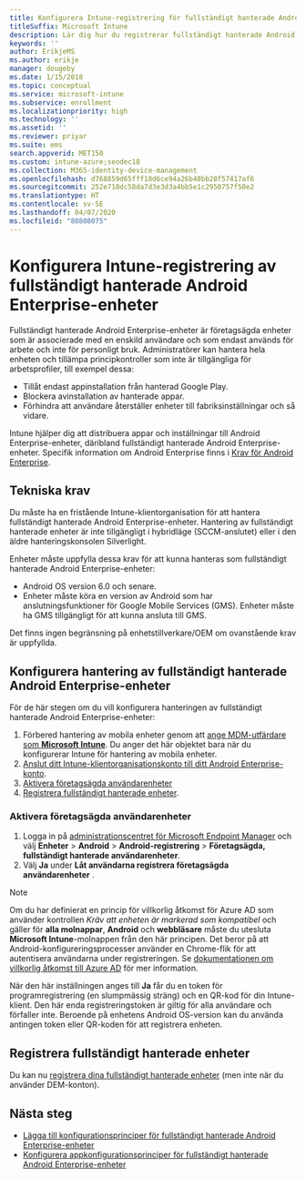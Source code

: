 ```yaml
---
title: Konfigurera Intune-registrering för fullständigt hanterade Android Enterprise-enheter
titleSuffix: Microsoft Intune
description: Lär dig hur du registrerar fullständigt hanterade Android Enterprise-enheter i Intune.
keywords: ''
author: ErikjeMS
ms.author: erikje
manager: dougeby
ms.date: 1/15/2018
ms.topic: conceptual
ms.service: microsoft-intune
ms.subservice: enrollment
ms.localizationpriority: high
ms.technology: ''
ms.assetid: ''
ms.reviewer: priyar
ms.suite: ems
search.appverid: MET150
ms.custom: intune-azure;seodec18
ms.collection: M365-identity-device-management
ms.openlocfilehash: d768859d65fff18d6ce94a26b48bb28f57417af6
ms.sourcegitcommit: 252e718dc58da7d3e3d3a4bb5e1c2950757f50e2
ms.translationtype: HT
ms.contentlocale: sv-SE
ms.lasthandoff: 04/07/2020
ms.locfileid: "80808075"
---
```

# <a name="set-up-intune-enrollment-of-android-enterprise-fully-managed-devices"></a>Konfigurera Intune-registrering av fullständigt hanterade Android Enterprise-enheter 

Fullständigt hanterade Android Enterprise-enheter är företagsägda enheter som är associerade med en enskild användare och som endast används för arbete och inte för personligt bruk. Administratörer kan hantera hela enheten och tillämpa principkontroller som inte är tillgängliga för arbetsprofiler, till exempel dessa:
- Tillåt endast appinstallation från hanterad Google Play.
- Blockera avinstallation av hanterade appar.
- Förhindra att användare återställer enheter till fabriksinställningar och så vidare.

Intune hjälper dig att distribuera appar och inställningar till Android Enterprise-enheter, däribland fullständigt hanterade Android Enterprise-enheter. Specifik information om Android Enterprise finns i [Krav för Android Enterprise](https://support.google.com/work/android/answer/6174145?hl=en&ref_topic=6151012).

## <a name="technical-requirements"></a>Tekniska krav

Du måste ha en fristående Intune-klientorganisation för att hantera fullständigt hanterade Android Enterprise-enheter. Hantering av fullständigt hanterade enheter är inte tillgängligt i hybridläge (SCCM-anslutet) eller i den äldre hanteringskonsolen Silverlight.

Enheter måste uppfylla dessa krav för att kunna hanteras som fullständigt hanterade Android Enterprise-enheter:

- Android OS version 6.0 och senare.
- Enheter måste köra en version av Android som har anslutningsfunktioner för Google Mobile Services (GMS). Enheter måste ha GMS tillgängligt för att kunna ansluta till GMS.

Det finns ingen begränsning på enhetstillverkare/OEM om ovanstående krav är uppfyllda.

## <a name="set-up-android-enterprise-fully-managed-device-management"></a>Konfigurera hantering av fullständigt hanterade Android Enterprise-enheter

För de här stegen om du vill konfigurera hanteringen av fullständigt hanterade Android Enterprise-enheter:

1. Förbered hantering av mobila enheter genom att [ange MDM-utfärdare som **Microsoft Intune**](../fundamentals/mdm-authority-set.md). Du anger det här objektet bara när du konfigurerar Intune för hantering av mobila enheter.
2. [Anslut ditt Intune-klientorganisationskonto till ditt Android Enterprise-konto](connect-intune-android-enterprise.md).
3. [Aktivera företagsägda användarenheter](#enable-corporate-owned-user-devices)
4. [Registrera fullständigt hanterade enheter](#enroll-the-fully-managed-devices).

### <a name="enable-corporate-owned-user-devices"></a>Aktivera företagsägda användarenheter

1. Logga in på [administrationscentret för Microsoft Endpoint Manager](https://go.microsoft.com/fwlink/?linkid=2109431) och välj **Enheter** > **Android** > **Android-registrering**  > **Företagsägda, fullständigt hanterade användarenheter**.
2. Välj **Ja** under **Låt användarna registrera företagsägda användarenheter** .

> [!NOTE]
> Om du har definierat en princip för villkorlig åtkomst för Azure AD som använder kontrollen *Kräv att enheten är markerad som kompatibel* och gäller för **alla molnappar**, **Android** och **webbläsare** måste du utesluta **Microsoft Intune**-molnappen från den här principen. Det beror på att Android-konfigureringsprocesser använder en Chrome-flik för att autentisera användarna under registreringen. Se [dokumentationen om villkorlig åtkomst till Azure AD](https://docs.microsoft.com/azure/active-directory/conditional-access/) för mer information.

När den här inställningen anges till **Ja** får du en token för programregistrering (en slumpmässig sträng) och en QR-kod för din Intune-klient. Den här enda registreringstoken är giltig för alla användare och förfaller inte. Beroende på enhetens Android OS-version kan du använda antingen token eller QR-koden för att registrera enheten.

## <a name="enroll-the-fully-managed-devices"></a>Registrera fullständigt hanterade enheter
Du kan nu [registrera dina fullständigt hanterade enheter](android-dedicated-devices-fully-managed-enroll.md) (men inte när du använder DEM-konton).

## <a name="next-steps"></a>Nästa steg
- [Lägga till konfigurationsprinciper för fullständigt hanterade Android Enterprise-enheter](../configuration/device-restrictions-android-for-work.md#device-owner-only)
- [Konfigurera appkonfigurationsprinciper för fullständigt hanterade Android Enterprise-enheter](../apps/app-configuration-policies-use-android.md)

